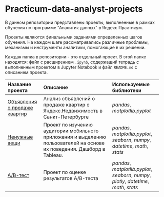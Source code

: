 # Practicum-data-analyst-projects
В данном репозитории представлены проекты, выполненные в рамках обучения по программе "Аналитик данных" в Яндекс.Практикум.

Проекты являются финальными заданиями определенных шагов обучения. На каждом шаге рассматривались различные проблемы, механизмы и инструменты аналитики, помогающие в их решении.

Каждая папка в репозитории - это отдельный проект. В этой папке находятся: файл с расширением `.ipynb`, содержащий тетрадь с 
выполненным проектом в Jupyter Notebook и файл `README.md` с описанием проекта.

| Название проекта | Описание | Используемые библиотеки | 
| :---------------------- | :---------------------- | :---------------------- |
| [Объявления о продаже квартир](Spb_apartments) | Анализ объявлений о продаже квартир с Яндекс.Недвижимость в Санкт-Петербурге | *pandas*, *matplotlib.pyplot*|
| [Ненужные вещи](app_unnecessary_things) | Проект по изучению аудитории мобильного приложения и выделению пользователей на основе их поведения. Дашборд в Tableau. | *pandas*, *matplotlib.pyplot*, *seaborn*, *numpy*, *datetime*, *math*, *stats* |
| [A/B-тест](ABtest) | Проект по оценке результатов А/B-теста | *pandas*, *matplotlib.pyplot*, *seaborn*, *numpy*, *plotly*, *datetime*, *math*, *stats* |
